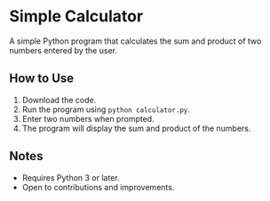 # Simple Calculator

A simple Python program that calculates the sum and product of two numbers entered by the user.

## How to Use

1. Download the code.
2. Run the program using `python calculator.py`.
3. Enter two numbers when prompted.
4. The program will display the sum and product of the numbers.

## Notes

- Requires Python 3 or later.
- Open to contributions and improvements.
